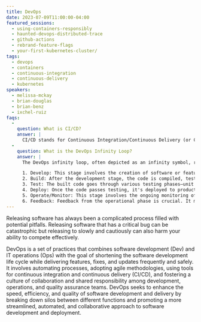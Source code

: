 ```yaml
---
title: DevOps
date: 2023-07-09T11:00:00-04:00
featured_sessions:
  - using-containers-responsibly
  - haunted-devops-distributed-trace
  - github-actions
  - rebrand-feature-flags
  - your-first-kubernetes-cluster/
tags:
  - devops
  - containers
  - continuous-integration
  - continuous-delivery
  - kubernetes
speakers:
  - melissa-mckay
  - brian-douglas
  - brian-benz
  - ixchel-ruiz
faqs:      
  -
    question: What is CI/CD?
    answer: |
      CI/CD stands for Continuous Integration/Continuous Delivery (or Continuous Deployment). It's a set of practices and processes in software development that aim to automate and streamline the building, testing, and deployment of applications. Continuous Integration focuses on frequently merging code changes across a team of developers into a shared repository. Each integration triggers an automated build and a series of automated tests to verify that the new code functions properly with the existing codebase without introducing errors. Continuous Delivery/Continuous Deployment are processes for automating the delivery of software to production, releasing of code changes directly to production without human intervention, as long as all automated tests pass.
  -
    question: What is the DevOps Infinity Loop?
    answer: |
      The DevOps infinity loop, often depicted as an infinity symbol, represents the continuous and cyclical nature of DevOps processes. It's a visualization that embodies the iterative nature of DevOps practices, illustrating the continuous loop of development, operations, and feedback, which is vital to its philosophy. Here's a breakdown:

      1. Develop: This stage involves the creation of software or features. Development teams write code, build applications, and work on new functionalities.
      2. Build: After the development stage, the code is compiled, tested, and assembled into a deployable form. This might involve integration with other components or systems.
      3. Test: The built code goes through various testing phases—unit tests, integration tests, and possibly user acceptance tests—to ensure it functions correctly and meets quality standards.
      4. Deploy: Once the code passes testing, it's deployed to production or staging environments. Deployment might involve automation and use of CI/CD pipelines for a smoother release process.
      5. Operate/Monitor: This stage involves the ongoing monitoring of the deployed software. Operations teams keep an eye on performance, logs, and user feedback to ensure everything is functioning as expected.
      6. Feedback: Feedback from the operational phase is crucial. It might be from users, system metrics, or any anomalies detected. This information feeds back into the development phase, guiding future improvements or iterations.
---
```


Releasing software has always been a complicated process filled with potential pitfalls. Releasing software that has a critical bug can be catastrophic but releasing to slowly and cautiously can also harm your ability to compete effectively.

DevOps is a set of practices that combines software development (Dev) and IT operations (Ops) with the goal of shortening the software development life cycle while delivering features, fixes, and updates frequently and safely. It involves automating processes, adopting agile methodologies, using tools for continuous integration and continuous delivery (CI/CD), and fostering a culture of collaboration and shared responsibility among development, operations, and quality assurance teams. DevOps seeks to enhance the speed, efficiency, and quality of software development and delivery by breaking down silos between different functions and promoting a more streamlined, automated, and collaborative approach to software development and deployment.